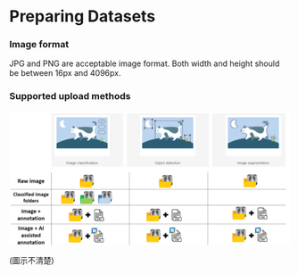 # Preparing Datasets

### Image format

JPG and PNG are acceptable image format. Both width and height should be between 16px and 4096px.

### **Supported upload methods**

![](../.gitbook/assets/image%20%2832%29.png)

\(圖示不清楚\)









